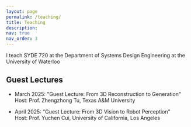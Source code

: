 ```yaml
---
layout: page
permalink: /teaching/
title: Teaching
description: 
nav: true
nav_order: 3
---
```


I teach SYDE 720 at the Department of Systems Design Engineering at the University of Waterloo

## Guest Lectures

- March 2025: "Guest Lecture: From 3D Reconstruction to Generation"  
  Host: Prof. Zhengzhong Tu, Texas A&M University

- April 2025: "Guest Lecture: From 3D Vision to Robot Perception"  
  Host: Prof. Yuchen Cui, University of California, Los Angeles